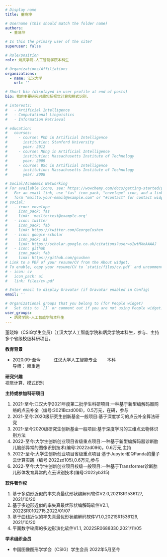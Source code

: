 ```yaml
---
# Display name
title: 董晓坤

# Username (this should match the folder name)
authors:
  - 董晓坤

# Is this the primary user of the site?
superuser: false

# Role/position
role: 炳灵学院-人工智能学院本科生

# Organizations/Affiliations
organizations:
  - name: 江汉大学
    url: ''

# Short bio (displayed in user profile at end of posts)
bio: 我的主要研究兴趣包括视觉计算和模式识别.

# interests:
#   - Artificial Intelligence
#   - Computational Linguistics
#   - Information Retrieval

# education:
#   courses:
#     - course: PhD in Artificial Intelligence
#       institution: Stanford University
#       year: 2012
#     - course: MEng in Artificial Intelligence
#       institution: Massachusetts Institute of Technology
#       year: 2009
#     - course: BSc in Artificial Intelligence
#       institution: Massachusetts Institute of Technology
#       year: 2008

# Social/Academic Networking
# For available icons, see: https://wowchemy.com/docs/getting-started/page-builder/#icons
#   For an email link, use "fas" icon pack, "envelope" icon, and a link in the
#   form "mailto:your-email@example.com" or "#contact" for contact widget.
# social:
#   - icon: envelope
#     icon_pack: fas
#     link: 'mailto:test@example.org'
#   - icon: twitter
#     icon_pack: fab
#     link: https://twitter.com/GeorgeCushen
#   - icon: google-scholar
#     icon_pack: ai
#     link: https://scholar.google.co.uk/citations?user=sIwtMXoAAAAJ
#   - icon: github
#     icon_pack: fab
#     link: https://github.com/gcushen
# Link to a PDF of your resume/CV from the About widget.
# To enable, copy your resume/CV to `static/files/cv.pdf` and uncomment the lines below.
# - icon: cv
#   icon_pack: ai
#   link: files/cv.pdf

# Enter email to display Gravatar (if Gravatar enabled in Config)
email: ''

# Organizational groups that you belong to (for People widget)
#   Set this to `[]` or comment out if you are not using People widget.
user_groups:
  - 炳灵学院-人工智能学院本科生
---
```


董晓坤（CSIG学生会员）江汉大学人工智能学院和炳灵学院本科生，参与、主持多个省级校级科研项目。

**教育背景**
 - 2020.09-至今　　　江汉大学人工智能专业　　  本科
<br>                    导师： 赖重远  
                    
**研究兴趣**
 <br> 视觉计算、模式识别  

**主持或参加科研项目**

 1. 2021-至今:江汉大学2021年度第二批学生科研项目:一种基于新型编解码器网络的点云补全（编号:2021Bczd006)，0.5万元，在研，参与
 2. 2021-至今:2020级研究生创新基金一般项目:基于深度学习的点云补全算法研究
 3. 2021-至今2020级研究生创新基金一般项目:基于深度学习的三维点云物体识别方法
 4. 2022-至今:大学生创新创业项目省级重点项目:一种基于新型编解码器诊断胎儿脑部异常的图像识别技术(编号:2022zd096)，0.6万元,主持
 5. 2022-至今:大学生创新创业项目省级重点项目:基于Jupyter和QPanda的量子云计算实践（编号:2022zd105),0.6万元,参与
 6. 2022-至今:大学生创新创业项目校级一般项目:一种基于Transformer诊断胎儿形体发育异常的点云识别技术(编号:2022yb315)


**软件著作权**

 1. 基于多边形近似的率失真最优形状编解码软件V2.0,2021SR1536127, 2021/10/20
 2. 基于多边形近似的率失真最优形状编解码软件V2.1, 2022SR0102715,2022/01/07
 3. 基于曲线近似的率失真最优形状编解码软件V1.0,2021SR1536129, 2021/10/20
 4. 平面数字轮廓的多边形演化软件V1.1, 2022SR0688330,2021/11/05


**学术组织会员**
 - 中国图像图形学学会（CSIG）学生会员 2022年5月至今
